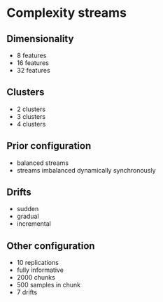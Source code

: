 # Complexity streams

## Dimensionality
- 8 features
- 16 features
- 32 features

## Clusters
- 2 clusters
- 3 clusters
- 4 clusters

## Prior configuration
- balanced streams
- streams imbalanced dynamically synchronously

## Drifts
- sudden
- gradual
- incremental

## Other configuration
- 10 replications
- fully informative
- 2000 chunks
- 500 samples in chunk
- 7 drifts